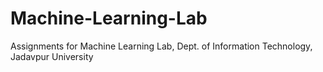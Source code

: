 # Machine-Learning-Lab
Assignments for Machine Learning Lab, Dept. of Information Technology, Jadavpur University 
